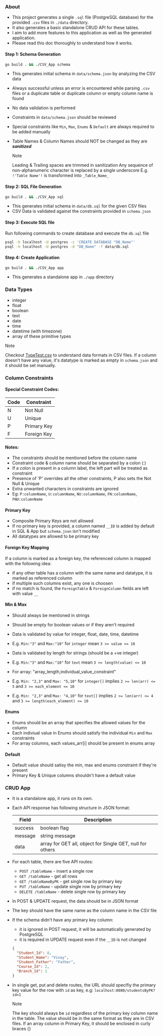 ### About

- This project generates a single `.sql` file (PostgreSQL database) for the provided `.csv` files in `./data` directory.
- It also generates a basic standalone CRUD API for these tables.
- I aim to add more features to this application as well as the generated application.
- Please read this doc thoroughly to understand how it works.

#### Step 1: Schema Generation

```bash
go build . && ./CSV_App schema
```

- This generates initial schema in `data/schema.json` by analyzing the CSV data
- Always successful unless an error is encountered while parsing `.csv` files or a duplicate table or duplicate column or empty column name is found
- No data validation is performed
- Constraints in `data/schema.json` should be reviewed
- Special constraints like `Min`, `Max`, `Enums` & `Default` are always required to be added manually
- Table Names & Column Names should NOT be changed as they are **_sanitized_**

  > [!NOTE]
  > Leading & Trailing spaces are trimmed in sanitization
  > Any sequence of non-alphanumeric character is replaced by a single underscore
  > E.g. ` !'Table Name'!` is transformed into `_Table_Name_`

#### Step 2: SQL File Generation

```bash
go build . && ./CSV_App sql
```

- This generates initial schema in `data/db.sql` for the given CSV files
- CSV Data is validated against the constraints provided in `schema.json`

#### Step 3: Execute SQL file

Run following commands to create database and execute the `db.sql` file

```bash
psql -h localhost -U postgres -c 'CREATE DATABASE "DB_Name"'
psql -h localhost -U postgres -d "DB_Name" -f data/db.sql
```

#### Step 4: Create Application

```bash
go build . && ./CSV_App app
```

- This generates a standalone app in `./app` directory

### Data Types

- integer
- float
- boolean
- text
- date
- time
- datetime (with timezone)
- array of these primitive types

> [!NOTE]
> Checkout [TypeTest.csv](./data/TypeTest.csv) to understand data formats in CSV files.
> If a column doesn't have any value, it's datatype is marked as empty in `schema.json` and it should be set manually.

### Column Constraints

#### Special Constraint Codes:

| Code | Constraint  |
| ---- | ----------- |
| N    | Not Null    |
| U    | Unique      |
| P    | Primary Key |
| F    | Foreign Key |

#### Notes:

- The constraints should be mentioned before the column name
- Constraint code & column name should be separated by a colon (:)
- If a colon is present in a column label, the left part will be treated as constraint
- Presence of 'P' overrides all the other constraints, P also sets the Not Null & Unique
- Extra unwanted characters in constraints are ignored
- Eg: `P:columnName`, `U:columnName`, `NU:columnName`, `FN:columnName`, `FNU:columnName`

#### Primary Key

- Composite Primary Keys are not allowed
- If no primary key is provided, a column named `__ID` is added by default in SQL & App but `schema.json` isn't modified
- All datatypes are allowed to be primary key

#### Foreign Key Mapping

If a column is marked as a foreign key, the referenced column is mapped with the following idea:

- if any other table has a column with the same name and datatype, it is marked as referenced column
- if multiple such columns exist, any one is choosen
- if no match is found, the `ForeignTable` & `ForeignColumn` fields are left with value `__`

#### Min & Max

- Should always be mentioned in strings
- Should be empty for boolean values or if they aren't required

- Data is validated by value for integer, float, date, time, datetime
- E.g. `Min:"3"` and `Max:"10"` for `integer` mean `3 >= value <= 10`

- Data is validated by length for strings (should be a +ve integer)
- E.g. `Min:"3"` and `Max:"10"` for `text` mean `3 >= length(value) <= 10`

- For array: "array_length,individual_value_constraint"
- E.g. `Min: "2,3"` and `Max: "5,10"` for `integer[]` implies `2 >= len(arr) <= 5` and `3 >= each_element <= 10`
- E.g. `Min: "2,3"` and `Max: "4,10"` for `text[]` implies `2 >= len(arr) <= 4` and `3 >= length(each_element) <= 10`

#### Enums

- Enums should be an array that specifies the allowed values for the column
- Each indiviual value in Enums should satisfy the individual `Min` and `Max` constraints
- For array columns, each values_arr[i] should be present in enums array

#### Default

- Default value should satisy the min, max and enums constraint if they're present
- Primary Key & Unique columns shouldn't have a default value

### CRUD App

- It is a standalone app, it runs on its own.

- Each API response has following structure in JSON format:

  | Field   | Description                                               |
  | ------- | --------------------------------------------------------- |
  | success | boolean flag                                              |
  | message | string message                                            |
  | data    | array for GET all, object for Single GET, null for others |

- For each table, there are five API routes:

  - `POST /tableName` - insert a single row
  - `GET /tableName` - get all rows
  - `GET /tableNameByPK` - get single row by primary key
  - `PUT /tableName` - update single row by primary key
  - `DELETE /tableName` - delete single row by primary key

- In POST & UPDATE request, the data should be in JSON format

- The key should have the same name as the column name in the CSV file

- If the schema didn't have any primary key column:

  - it is ignored in POST request, it will be automatically generated by PostgreSQL
  - it is required in UPDATE request even if the `__ID` is not changed

  ```json
  {
    "Student_Id": 8,
    "Student_Name": "Vinay",
    "Student_Father": "Father",
    "Course_Id": 2,
    "Branch_Id": 1
  }
  ```

- In single get, put and delete routes, the URL should specifiy the primary key value for the row with `id` as key, e.g: `localhost:8080/studentsByPK?id=1`

  > [!NOTE]
  > The key should always be `id` regardless of the primary key column name in the table.
  > The value should be in the same format as they are in CSV files.
  > If an array column in Primary Key, it should be enclosed in curly braces {}
